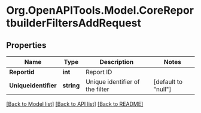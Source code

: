 # Org.OpenAPITools.Model.CoreReportbuilderFiltersAddRequest

## Properties

Name | Type | Description | Notes
------------ | ------------- | ------------- | -------------
**Reportid** | **int** | Report ID | 
**Uniqueidentifier** | **string** | Unique identifier of the filter | [default to "null"]

[[Back to Model list]](../README.md#documentation-for-models) [[Back to API list]](../README.md#documentation-for-api-endpoints) [[Back to README]](../README.md)

